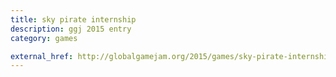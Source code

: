 ```yaml
---
title: sky pirate internship
description: ggj 2015 entry
category: games

external_href: http://globalgamejam.org/2015/games/sky-pirate-internship
---
```

